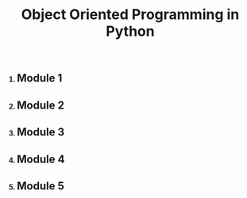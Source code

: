 <center><h1><b>Object Oriented Programming in Python </h1></center>
<br>
<ol>
  <li><h2>Module 1</h2></li>
  <li><h2>Module 2</h2></li>
  <li><h2>Module 3</h2></li>
  <li><h2>Module 4</h2></li>
  <li><h2>Module 5</h2></li>
</ol>
